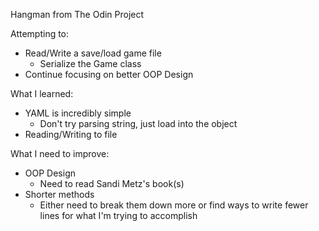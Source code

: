 Hangman from The Odin Project

Attempting to:
  - Read/Write a save/load game file
    - Serialize the Game class
  - Continue focusing on better OOP Design

What I learned:
  - YAML is incredibly simple
    - Don't try parsing string, just load into the object
  - Reading/Writing to file

What I need to improve:
  - OOP Design
    - Need to read Sandi Metz's book(s)
  - Shorter methods
    - Either need to break them down more or find ways to write fewer lines for what I'm trying to accomplish